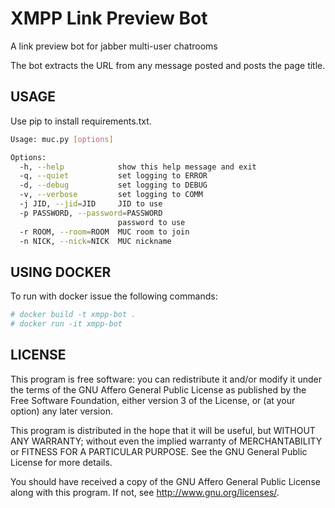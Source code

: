 XMPP Link Preview Bot
=====================
A link preview bot for jabber multi-user chatrooms

The bot extracts the URL from any message posted and posts the page title.

USAGE
-----
Use pip to install requirements.txt.

```bash
Usage: muc.py [options]

Options:
  -h, --help            show this help message and exit
  -q, --quiet           set logging to ERROR
  -d, --debug           set logging to DEBUG
  -v, --verbose         set logging to COMM
  -j JID, --jid=JID     JID to use
  -p PASSWORD, --password=PASSWORD
                        password to use
  -r ROOM, --room=ROOM  MUC room to join
  -n NICK, --nick=NICK  MUC nickname
```

USING DOCKER
------------
To run with docker issue the following commands:
```bash
# docker build -t xmpp-bot .
# docker run -it xmpp-bot
```

LICENSE
-------

This program is free software: you can redistribute it and/or modify it under
the terms of the GNU Affero General Public License as published by the Free
Software Foundation, either version 3 of the License, or (at your option) any
later version.

This program is distributed in the hope that it will be useful, but WITHOUT ANY
WARRANTY; without even the implied warranty of MERCHANTABILITY or FITNESS FOR A
PARTICULAR PURPOSE. See the GNU General Public License for more details.

You should have received a copy of the GNU Affero General Public License along
with this program. If not, see <http://www.gnu.org/licenses/>.
